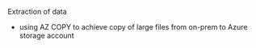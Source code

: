 

Extraction of data


- using AZ COPY to achieve copy of large files from on-prem to Azure storage account

